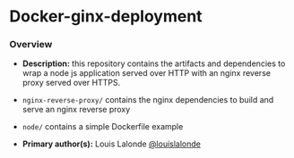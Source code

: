 # Docker-ginx-deployment

### Overview

- **Description:** this repository contains the artifacts and dependencies to wrap a node js application
served over HTTP with an nginx reverse proxy served over HTTPS.

- ```nginx-reverse-proxy/``` contains the nginx dependencies to build and serve an nginx reverse proxy

- ```node/``` contains a simple Dockerfile example

- **Primary author(s):** Louis Lalonde [@louislalonde](https://github.com/LouisLalonde)
